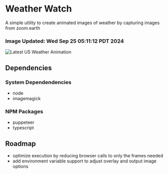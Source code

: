 # Weather Watch

A simple utility to create animated images of weather by capturing images from zoom.earth

### Image Updated: Wed Sep 25 05:11:12 PDT 2024

![Latest US Weather Animation](animations/2024-09-25.webp)

## Dependencies
### System Dependendencies
* node
* imagemagick
### NPM Packages
* puppeteer
* typescript

## Roadmap
* optimize execution by reducing browser calls to only the frames needed
* add environment variable support to adjust overlay and output image options
